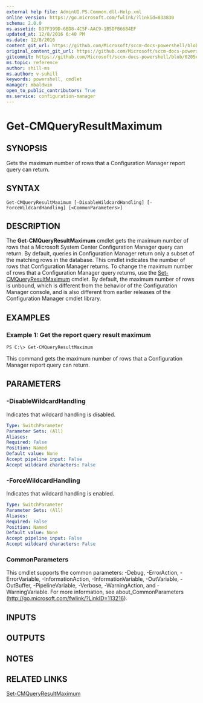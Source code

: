 ```yaml
---
external help file: AdminUI.PS.Common.dll-Help.xml
online version: https://go.microsoft.com/fwlink/?linkid=833830
schema: 2.0.0
ms.assetid: D37F399D-6BD8-4C5F-AAC9-1B5DFB6684EF
updated_at: 12/8/2016 6:40 PM
ms.date: 12/8/2016
content_git_url: https://github.com/Microsoft/sccm-docs-powershell/blob/live/sccm-cmdlets/ConfigurationManager/vlatest/Get-CMQueryResultMaximum.md
original_content_git_url: https://github.com/Microsoft/sccm-docs-powershell/blob/live/sccm-cmdlets/ConfigurationManager/vlatest/Get-CMQueryResultMaximum.md
gitcommit: https://github.com/Microsoft/sccm-docs-powershell/blob/0205e569abecf1b4e1b2b342947b87a3691b29a5/sccm-cmdlets/ConfigurationManager/vlatest/Get-CMQueryResultMaximum.md
ms.topic: reference
author: shill-ms
ms.author: v-suhill
keywords: powershell, cmdlet
manager: mbaldwin
open_to_public_contributors: True
ms.service: configuration-manager
---
```


# Get-CMQueryResultMaximum

## SYNOPSIS
Gets the maximum number of rows that a Configuration Manager report query can return.

## SYNTAX

```
Get-CMQueryResultMaximum [-DisableWildcardHandling] [-ForceWildcardHandling] [<CommonParameters>]
```

## DESCRIPTION
The **Get-CMQueryResultMaximum** cmdlet gets the maximum number of rows that a Microsoft System Center Configuration Manager query can return.
By default, queries in Configuration Manager return only a subset of the matching rows in the database.
This cmdlet indicates the number of rows that Configuration Manager returns.
To change the maximum number of rows that a Configuration Manager query returns, use the [Set-CMQueryResultMaximum](./Set-CMQueryResultMaximum.md) cmdlet.
By default, the maximum number of rows is unbound, which is different from the behavior of the Configuration Manager console, and is also different from earlier releases of the Configuration Manager cmdlet library.

## EXAMPLES

### Example 1: Get the report query result maximum
```
PS C:\> Get-CMQueryResultMaximum
```

This command gets the maximum number of rows that a Configuration Manager report query can return.

## PARAMETERS

### -DisableWildcardHandling
Indicates that wildcard handling is disabled.

```yaml
Type: SwitchParameter
Parameter Sets: (All)
Aliases: 
Required: False
Position: Named
Default value: None
Accept pipeline input: False
Accept wildcard characters: False
```

### -ForceWildcardHandling
Indicates that wildcard handling is enabled.

```yaml
Type: SwitchParameter
Parameter Sets: (All)
Aliases: 
Required: False
Position: Named
Default value: None
Accept pipeline input: False
Accept wildcard characters: False
```

### CommonParameters
This cmdlet supports the common parameters: -Debug, -ErrorAction, -ErrorVariable, -InformationAction, -InformationVariable, -OutVariable, -OutBuffer, -PipelineVariable, -Verbose, -WarningAction, and -WarningVariable. For more information, see about_CommonParameters (http://go.microsoft.com/fwlink/?LinkID=113216).

## INPUTS

## OUTPUTS

## NOTES

## RELATED LINKS

[Set-CMQueryResultMaximum](xref:ConfigurationManager/vlatest/Set-CMQueryResultMaximum.md)


